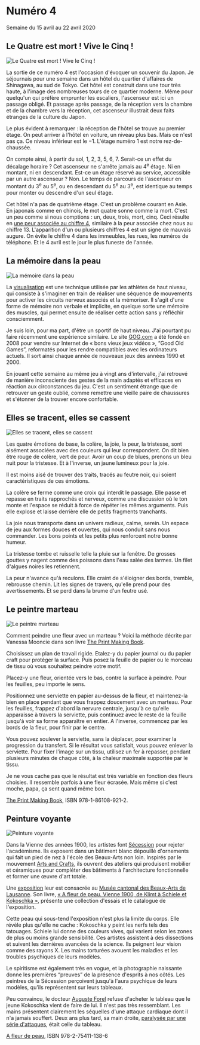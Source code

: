 # Numéro 4

Semaine du 15 avril au 22 avril 2020

## Le Quatre est mort ! Vive le Cinq !

![Le Quatre est mort ! Vive le Cinq !](le-quatre-est-mort-vive-le-cinq.jpg)

La sortie de ce numéro 4 est l'occasion d'évoquer un souvenir du Japon.
Je séjournais pour une semaine dans un hôtel du quartier d'affaires
de Shinagawa, au sud de Tokyo. Cet hôtel est construit dans une tour
très haute, à l'image des nombreuses tours de ce quartier moderne.
Même pour quelqu'un qui préfère emprunter les escaliers,
l'ascenseur est ici un passage obligé. Et passage après passage,
de la réception vers la chambre et de la chambre vers la réception,
cet ascenseur illustrait deux faits étranges de la culture du Japon.

Le plus évident à remarquer :
la réception de l'hôtel se trouve au premier étage.
On peut arriver à l'hôtel en voiture, un niveau plus bas.
Mais ce n'est pas ça. Ce niveau inférieur est le −1.
L'étage numéro 1 est notre rez-de-chaussée.

On compte ainsi, à partir du sol, 1, 2, 3, 5, 6, 7.
Serait-ce un effet du décalage horaire ?
Cet ascenseur ne s'arrête jamais au 4<sup>e</sup> étage.
Ni en montant, ni en descendant.
Est-ce un étage réservé au service, accessible par un autre ascenseur ?
Non. Le temps de parcours de l'ascenseur en montant du 3<sup>e</sup>
au 5<sup>e</sup>, ou en descendant du 5<sup>e</sup> au 3<sup>e</sup>,
est identique au temps pour monter ou descendre d'un seul étage.

Cet hôtel n'a pas de quatrième étage. C'est un problème courant en Asie.
En japonais comme en chinois, le mot quatre sonne comme la mort.
C'est un peu comme si nous comptions : un, deux, trois, mort, cinq.
Ceci résulte en [une peur associée au chiffre 4][4PHOBIA],
similaire à la peur associée chez nous au chiffre 13.
L'apparition d'un ou plusieurs chiffres 4 est un signe de mauvais augure.
On évite le chiffre 4 dans les immeubles, les rues, les numéros de téléphone.
Et le 4 avril est le jour le plus funeste de l'année.

[4PHOBIA]: https://en.wikipedia.org/wiki/Tetraphobia

## La mémoire dans la peau

![La mémoire dans la peau](la-memoire-dans-la-peau.jpg)

La [visualisation][] est une technique utilisée par les athlètes
de haut niveau, qui consiste à s'imaginer en train de réaliser une séquence
de mouvements pour activer les circuits nerveux associés et la mémoriser.
Il s'agit d'une forme de mémoire non verbale et implicite,
en quelque sorte une mémoire des muscles, qui permet ensuite
de réaliser cette action sans y réfléchir consciemment.

Je suis loin, pour ma part, d'être un sportif de haut niveau.
J'ai pourtant pu faire récemment une expérience similaire.
Le site [GOG.com][] a été fondé en 2008 pour vendre sur Internet
de « bons vieux jeux vidéos », “Good Old Games”,
reformatés pour les rendre compatibles avec les ordinateurs actuels.
Il sort ainsi chaque année de nouveaux jeux des années 1990 et 2000.

En jouant cette semaine au même jeu à vingt ans d'intervalle,
j'ai retrouvé de manière inconsciente des gestes de la main
adaptés et efficaces en réaction aux circonstances du jeu.
C'est un sentiment étrange que de retrouver un geste oublié,
comme remettre une vieille paire de chaussures
et s'étonner de la trouver encore confortable.

[visualisation]: https://www.jonathanlelievre.com/fr/blogue/preparation-mentale-du-sportif-visualisation-dans-les-details-21
[GOG.com]: https://www.gog.com/

## Elles se tracent, elles se cassent

![Elles se tracent, elles se cassent](elles-se-tracent-elles-se-cassent.jpg)

Les quatre émotions de base, la colère, la joie, la peur, la tristesse,
sont aisément associées avec des couleurs qui leur correspondent.
On dit bien être rouge de colère, vert de peur.
Avoir un coup de blues, prenons un bleu nuit pour la tristesse.
Et à l'inverse, un jaune lumineux pour la joie.

Il est moins aisé de trouver des traits, tracés au feutre noir,
qui soient caractéristiques de ces émotions.

La colère se ferme comme une croix qui interdit le passage.
Elle passe et repasse en traits rapprochés et nerveux, comme une discussion
où le ton monte et l'espace se réduit à force de répéter les mêmes arguments.
Puis elle explose et laisse derrière elle de petits fragments tranchants.

La joie nous transporte dans un univers radieux, calme, serein.
Un espace de jeu aux formes douces et ouvertes,
qui nous conduit sans nous commander.
Les bons points et les petits plus renforcent notre bonne humeur.

La tristesse tombe et ruisselle telle la pluie sur la fenêtre.
De grosses gouttes y nagent comme des poissons dans l'eau salée des larmes.
Un filet d'algues noires les retiennent.

La peur n'avance qu'à reculons. Elle craint de s'éloigner des bords,
tremble, rebrousse chemin. Lit les signes de travers, qu'elle prend
pour des avertissements. Et se perd dans la brume d'un feutre usé.

## Le peintre marteau

![Le peintre marteau](le-peintre-marteau.jpg)

Comment peindre une fleur avec un marteau ? Voici la méthode décrite
par Vanessa Mooncie dans son livre [The Print Making Book][].

Choisissez un plan de travail rigide. Etalez-y du papier journal ou
du papier craft pour protéger la surface. Puis posez la feuille de
papier ou le morceau de tissu où vous souhaitez peindre votre motif.

Placez-y une fleur, orientée vers le bas, contre la surface à peindre.
Pour les feuilles, peu importe le sens.

Positionnez une serviette en papier au-dessus de la fleur,
et maintenez-la bien en place pendant que vous frappez doucement
avec un marteau. Pour les feuilles, frappez d'abord la nervure
centrale, jusqu'à ce qu'elle apparaisse à travers la serviette,
puis continuez avec le reste de la feuille
jusqu'à voir sa forme apparaître en entier.
A l'inverse, commencez par les bords de la fleur, pour finir par le centre.

Vous pouvez soulever la serviette, sans la déplacer, pour examiner
la progression du transfert. Si le résultat vous satisfait, vous pouvez
enlever la serviette. Pour fixer l'image sur un tissu, utilisez un fer à
repasser, pendant plusieurs minutes de chaque côté, à la chaleur maximale
supportée par le tissu.

Je ne vous cache pas que le résultat est très variable en fonction
des fleurs choisies. Il ressemble parfois à une fleur écrasée.
Mais même si c'est moche, papa, ça sent quand même bon.

[The Print Making Book][], ISBN 978-1-86108-921-2.

[The Print Making Book]: https://www.gmcbooks.com/print-making-book-the/

## Peinture voyante

![Peinture voyante](peinture-voyante.jpg)

Dans la Vienne des années 1900, les artistes font [Sécession][]
pour rejeter l'académisme. Ils exposent dans un bâtiment blanc dépouillé
d'ornements qui fait un pied de nez à l'école des Beaux-Arts non loin.
Inspirés par le mouvement [Arts and Crafts][], ils ouvrent des ateliers
qui produisent mobilier et céramiques pour compléter des bâtiments
à l'architecture fonctionnelle et former une œuvre d'art totale.

Une [exposition][EXPO_MCBA] leur est consacrée au
[Musée cantonal des Beaux-Arts de Lausanne][MCBA].
Son livre,
[« A fleur de peau. Vienne 1900, de Klimt à Schiele et Kokoschka »][BOOK_MCBA],
présente une collection d'essais et le catalogue de l'exposition.

Cette peau qui sous-tend l'exposition n'est plus la limite du corps.
Elle révèle plus qu'elle ne cache : Kokoschka y peint les nerfs tels
des tatouages. Schiele lui donne des couleurs vives, qui varient selon
les zones de plus ou moins grande sensibilité. Ces artistes assistent
à des dissections et suivent les dernières avancées de la science.
Ils peignent leur vision comme des rayons X. Les mains torturées avouent
les maladies et les troubles psychiques de leurs modèles.

Le spiritisme est également très en vogue, et la photographie naissante
donne les premières “preuves” de la présence d'esprits à nos côtés.
Les peintres de la Sécession perçoivent jusqu'à l'aura psychique de leurs
modèles, qu'ils représentent sur leurs tableaux.

Peu convaincu, le docteur [Auguste Forel][] refuse d'acheter le tableau
que le jeune Kokoschka vient de faire de lui. Il n'est pas très ressemblant.
Les mains présentent clairement les séquelles d'une attaque cardiaque
dont il n'a jamais souffert. Deux ans plus tard, sa main droite,
[paralysée par une série d'attaques][STROKES], était celle du tableau.

[A fleur de peau][BOOK_MCBA], ISBN 978-2-75411-138-6

[Sécession]: https://fr.wikipedia.org/wiki/S%C3%A9cession_viennoise
[Arts and Crafts]: https://fr.wikipedia.org/wiki/Arts_%26_Crafts
[EXPO_MCBA]: https://www.mcba.ch/expositions/a-fleur-de-peau-vienne-1900-de-klimt-a-schiele-et-kokoschka/
[MCBA]: https://www.mcba.ch/
[BOOK_MCBA]: https://www.editions-hazan.fr/livre/fleur-de-peau-vienne-1900-de-klimt-schiele-et-kokoschka-9782754111386
[Auguste Forel]: https://fr.wikipedia.org/wiki/Auguste_Forel
[STROKES]: https://www.ahajournals.org/doi/full/10.1161/01.str.0000177473.17396.7e

